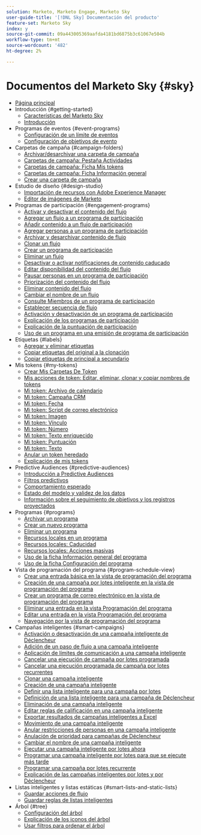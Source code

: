 ```yaml
---
solution: Marketo, Marketo Engage, Marketo Sky
user-guide-title: '[!DNL Sky] Documentación del producto'
feature-set: Marketo Sky
index: y
source-git-commit: 09a443005369aafda4181bd6875b3c61067e504b
workflow-type: tm+mt
source-wordcount: '482'
ht-degree: 2%

---
```



# Documentos del Marketo Sky {#sky}

+ [Página principal](home.md)
+ Introducción {#getting-started}
   + [Características del Marketo Sky](marketo-sky-features.md)
   + [Introducción](how-to-enable-roles-for-marketo-sky.md)
+ Programas de eventos {#event-programs}
   + [Configuración de un límite de eventos](setting-an-event-cap.md)
   + [Configuración de objetivos de evento](setting-event-goals.md)
+ Carpetas de campaña {#campaign-folders}
   + [Archivar/desarchivar una carpeta de campaña](archive-unarchive-a-campaign-folder.md)
   + [Carpetas de campaña: Pestaña Actividades](campaign-folder-activities-tab.md)
   + [Carpetas de campaña: Ficha Mis tokens](campaign-folder-my-tokens-tab.md)
   + [Carpetas de campaña: Ficha Información general](campaign-folder-overview-tab.md)
   + [Crear una carpeta de campaña](create-a-campaign-folder.md)
+ Estudio de diseño {#design-studio}
   + [Importación de recursos con Adobe Experience Manager](importing-assets-with-adobe-experience-manager.md)
   + [Editor de imágenes de Marketo](marketo-image-editor.md)
+ Programas de participación {#engagement-programs}
   + [Activar y desactivar el contenido del flujo](activate-and-deactivate-stream-content.md)
   + [Agregar un flujo a un programa de participación](add-a-stream-to-an-engagement-program.md)
   + [Añadir contenido a un flujo de participación](add-content-to-an-engagement-stream.md)
   + [Agregar personas a un programa de participación](add-people-to-an-engagement-program.md)
   + [Archivar y desarchivar contenido de flujo](archive-and-unarchive-stream-content.md)
   + [Clonar un flujo](clone-a-stream.md)
   + [Crear un programa de participación](create-an-engagement-program.md)
   + [Eliminar un flujo](delete-a-stream.md)
   + [Desactivar o activar notificaciones de contenido caducado](disable-or-enable-exhausted-content-notifications.md)
   + [Editar disponibilidad del contenido del flujo](edit-availability-of-stream-content.md)
   + [Pausar personas en un programa de participación](pause-people-in-an-engagement-program.md)
   + [Priorización del contenido del flujo](prioritize-stream-content.md)
   + [Eliminar contenido del flujo](remove-stream-content.md)
   + [Cambiar el nombre de un flujo](rename-a-stream.md)
   + [Consulte Miembros de un programa de participación](see-members-of-an-engagement-program.md)
   + [Establecer secuencia de flujo](set-stream-cadence.md)
   + [Activación y desactivación de un programa de participación](turn-an-engagement-program-on-and-off.md)
   + [Explicación de los programas de participación](understanding-engagement-programs.md)
   + [Explicación de la puntuación de participación](understanding-the-engagement-score.md)
   + [Uso de un programa en una emisión de programa de participación](using-a-program-in-an-engagement-program-stream.md)
+ Etiquetas {#labels}
   + [Agregar y eliminar etiquetas](add-and-remove-labels.md)
   + [Copiar etiquetas del original a la clonación](copy-labels-from-original-to-clone.md)
   + [Copiar etiquetas de principal a secundario](copy-labels-from-parent-to-child.md)
+ Mis tokens {#my-tokens}
   + [Crear Mis Carpetas De Token](create-my-token-folders.md)
   + [Mis acciones de token: Editar, eliminar, clonar y copiar nombres de tokens](my-token-actions-edit-delete-clone-and-copy-token-names.md)
   + [Mi token: Archivo de calendario](my-token-calendar-file.md)
   + [Mi token: Campaña CRM](my-token-crm-campaign.md)
   + [Mi token: Fecha](my-token-date.md)
   + [Mi token: Script de correo electrónico](my-token-email-script.md)
   + [Mi token: Imagen](my-token-image.md)
   + [Mi token: Vínculo](my-token-link.md)
   + [Mi token: Número](my-token-number.md)
   + [Mi token: Texto enriquecido](my-token-rich-text.md)
   + [Mi token: Puntuación](my-token-score.md)
   + [Mi token: Texto](my-token-text.md)
   + [Anular un token heredado](override-an-inherited-my-token.md)
   + [Explicación de mis tokens](understanding-my-tokens.md)
+ Predictive Audiences {#predictive-audiences}
   + [Introducción a Predictive Audiences](getting-started-with-predictive-audiences.md)
   + [Filtros predictivos](predictive-filters.md)
   + [Comportamiento esperado](expected-behavior.md)
   + [Estado del modelo y validez de los datos](model-health-and-data-validity.md)
   + [Información sobre el seguimiento de objetivos y los registros proyectados](understanding-goal-tracking-and-projected-registrations.md)
+ Programas {#programs}
   + [Archivar un programa](archive-a-program.md)
   + [Crear un nuevo programa](create-a-new-program.md)
   + [Eliminar un programa](delete-a-program.md)
   + [Recursos locales en un programa](local-assets-in-a-program.md)
   + [Recursos locales: Caducidad](local-assets-expiration.md)
   + [Recursos locales: Acciones masivas](local-assets-mass-actions.md)
   + [Uso de la ficha Información general del programa](using-the-program-overview-tab.md)
   + [Uso de la ficha Configuración del programa](using-the-program-setup-tab.md)
+ Vista de programación del programa {#program-schedule-view}
   + [Crear una entrada básica en la vista de programación del programa](create-a-basic-entry-in-program-schedule-view.md)
   + [Creación de una campaña por lotes inteligente en la vista de programación del programa](create-a-batch-smart-campaign-in-program-schedule-view.md)
   + [Crear un programa de correo electrónico en la vista de programación del programa](create-an-email-program-in-program-schedule-view.md)
   + [Eliminar una entrada en la vista Programación del programa](delete-an-entry-in-program-schedule-view.md)
   + [Editar una entrada en la vista Programación del programa](edit-an-entry-in-program-schedule-view.md)
   + [Navegación por la vista de programación del programa](navigating-program-schedule-view.md)
+ Campañas inteligentes {#smart-campaigns}
   + [Activación o desactivación de una campaña inteligente de Déclencheur](activate-deactivate-a-trigger-smart-campaign.md)
   + [Adición de un paso de flujo a una campaña inteligente](add-a-flow-step-to-a-smart-campaign.md)
   + [Aplicación de límites de comunicación a una campaña inteligente](apply-communication-limits-to-a-smart-campaign.md)
   + [Cancelar una ejecución de campaña por lotes programada](cancel-a-scheduled-batch-campaign-run.md)
   + [Cancelar una ejecución programada de campaña por lotes recurrentes](cancel-a-scheduled-recurring-batch-campaign-run.md)
   + [Clonar una campaña inteligente](clone-a-smart-campaign.md)
   + [Creación de una campaña inteligente](create-a-smart-campaign.md)
   + [Definir una lista inteligente para una campaña por lotes](define-a-smart-list-for-a-batch-campaign.md)
   + [Definición de una lista inteligente para una campaña de Déclencheur](define-a-smart-list-for-a-trigger-campaign.md)
   + [Eliminación de una campaña inteligente](delete-a-smart-campaign.md)
   + [Editar reglas de calificación en una campaña inteligente](edit-qualification-rules-in-a-smart-campaign.md)
   + [Exportar resultados de campañas inteligentes a Excel](export-smart-campaign-results-to-excel.md)
   + [Movimiento de una campaña inteligente](move-a-smart-campaign.md)
   + [Anular restricciones de personas en una campaña inteligente](override-person-restrictions-in-a-smart-campaign.md)
   + [Anulación de prioridad para campañas de Déclencheur](priority-override-for-trigger-campaigns.md)
   + [Cambiar el nombre de una campaña inteligente](rename-a-smart-campaign.md)
   + [Ejecutar una campaña inteligente por lotes ahora](run-a-batch-smart-campaign-now.md)
   + [Programar una campaña inteligente por lotes para que se ejecute más tarde](schedule-a-batch-smart-campaign-to-run-later.md)
   + [Programar una campaña por lotes recurrente](schedule-a-recurring-batch-campaign.md)
   + [Explicación de las campañas inteligentes por lotes y por Déclencheur](understanding-batch-and-trigger-smart-campaigns.md)
+ Listas inteligentes y listas estáticas {#smart-lists-and-static-lists}
   + [Guardar acciones de flujo](save-flow-actions.md)
   + [Guardar reglas de listas inteligentes](save-smart-list-rules.md)
+ Árbol {#tree}
   + [Configuración del árbol](configuring-the-tree.md)
   + [Explicación de los iconos del árbol](understanding-icons-in-the-tree.md)
   + [Usar filtros para ordenar el árbol](use-filters-to-sort-the-tree.md)

